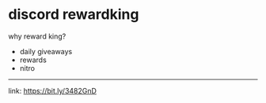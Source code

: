 # discord rewardking

why reward king?

- daily giveaways
- rewards
- nitro
-----------------------

link: https://bit.ly/3482GnD
